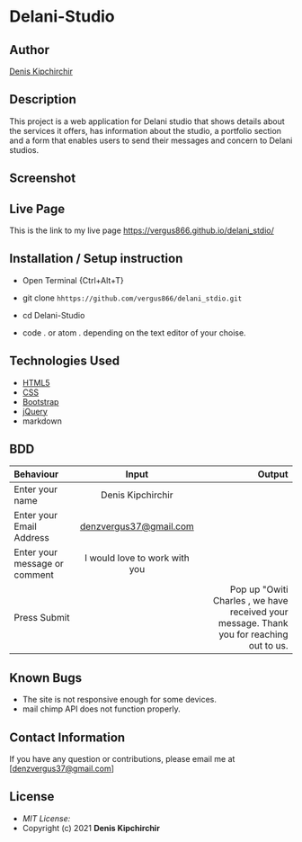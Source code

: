 # Delani-Studio

## Author
[Denis Kipchirchir](https://github.com/Vergus866)

## Description
This project is a web application for Delani studio that shows details about the services it offers, has information about the studio, a portfolio section and a form that enables users to send their messages and concern to Delani studios. 

## Screenshot


## Live Page 
This is the link to my live page https://vergus866.github.io/delani_stdio/
 


## Installation / Setup instruction
* Open Terminal {Ctrl+Alt+T}

* git clone ```hhttps://github.com/vergus866/delani_stdio.git```

* cd Delani-Studio

* code . or atom . depending on the text editor of your choise.

## Technologies Used

* [HTML5](https://github.com/topics/html5)
* [CSS](https://github.com/topics/css3)
* [Bootstrap](https://github.com/topics/bootstrap)
* [jQuery](https://github.com/topics/javascript)
* markdown


## BDD
| Behaviour      | Input        | Output       |
| :------------- | :----------: | -----------: |
|  Enter your name  |   Denis Kipchirchir |     |
| Enter your Email Address  | denzvergus37@gmail.com |   |
| Enter your message or comment   |  I would love to work with you     |     |
| Press Submit|     |Pop up "Owiti Charles , we have received your message. Thank you for reaching out to us.|

## Known Bugs
* The site is not responsive enough for some devices. 
* mail chimp API does not function properly.

## Contact Information 

If you have any question or contributions, please email me at [denzvergus37@gmail.com]

## License
* *MIT License:*
* Copyright (c) 2021 **Denis Kipchirchir**
